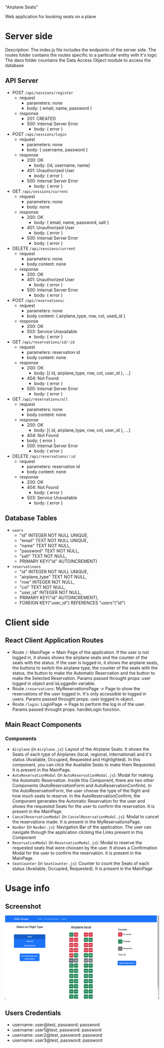 "Airplane Seats"

Web application for booking seats on a plane

# Server side

Description:
The index.js file includes the endpoints of the server side.
The routes folder contains the routes specific to a particular entity with it's logic
The daos folder countains the Data Access Object module to access the database

## API Server

- POST `/api/sessions/register`
  - request
    - parameters: none
    - body: { email, name, password }
  - response
    - 201: CREATED
    - 500: Internal Server Error
      - body: { error }
- POST `/api/sessions/login`
  - request
    - parameters: none
    - body: { username, password }
  - response
    - 200: OK
      - body: {id, username, name}
    - 401: Unauthorized User
      - body: { error }
    - 500: Internal Server Error
      - body: { error }
- GET `/api/sessions/current`
  - request
    - parameters: none
    - body: none
  - response
    - 200: OK
      - body: { email, name, password, salt }
    - 401: Unauthorized User
      - body: { error }
    - 500: Internal Server Error
      - body: { error }
- DELETE `/api/sessions/current`
  - request
    - parameters: none
    - body content: none
  - response
    - 200: OK
    - 401: Unauthorized User
      - body: { error }
    - 500: Internal Server Error
      - body: { error }
- POST `/api/reservations/`
  - request
    - parameters: none
    - body content: { airplane_type, row, col, used_id }
  - response
    - 200: OK
    - 503: Service Unavailable
      - body: { error }
- GET `/api/reservations/id/:id`
  - request
    - parameters: reservation id
    - body content: none
  - response
    - 200: OK
      - body: [{ id, airplane_type, row, col, user_id }, ...]
    - 404: Not Found
      - body: { error }
    - 500: Internal Server Error
      - body: { error }
- GET `/api/reservations/all`
  - request
    - parameters: none
    - body content: none
  - response
    - 200: OK
      - body: [{ id, airplane_type, row, col, user_id }, ...]
    - 404: Not Found
    - body: { error }
    - 500: Internal Server Error
      - body: { error }
- DELETE `/api/reservations/:id`
  - request
    - parameters: reservation id
    - body content: none
  - response
    - 200: OK
    - 404: Not Found
      - body: { error }
    - 503: Service Unavailable
      - body: { error }

## Database Tables

- `users`
  - "id" INTEGER NOT NULL UNIQUE,
  - "email" TEXT NOT NULL UNIQUE,
  - "name" TEXT NOT NULL,
  - "password" TEXT NOT NULL,
  - "salt" TEXT NOT NULL,
  - PRIMARY KEY("id" AUTOINCREMENT)
- `reservatinons`
  - "id" INTEGER NOT NULL UNIQUE,
  - "airplane_type" TEXT NOT NULL,
  - "row" INTEGER NOT NULL,
  - "col" TEXT NOT NULL,
  - "user_id" INTEGER NOT NULL,
  - PRIMARY KEY("id" AUTOINCREMENT),
  - FOREIGN KEY("user_id") REFERENCES "users"("id")

# Client side

## React Client Application Routes

- Route `/`: MainPage -> Main Page of the application. If the user is not logged in, it shows shows the airplane seats and the counter of the seats with the status. If the user is logged in, it shows the airplane seats, the buttons to switch the airplane type, the counter of the seats with the status, the button to make the Automatic Reservation and the button to make the Selected Reservation. Params passed throught props: user logged in object and isLoggedIn variable.
- Route `/reservations`: MyReservationsPage -> Page to show the reservations of the user logged in. It's only accessible to logged in users. Params passed throught props: user logged in object.
- Route `/login`: LoginPage -> Page to perform the log in of the user. Params passed throught props: handleLogin function.

## Main React Components

### Components

- `Airplane` (in `Airplane.js`): Layout of the Airplane Seats. It shows the Seats of each type of Airplanes (local, regional, international) and it's status (Available, Occupied, Requested and Highlighted). In this component, you can click the Available Seats to make them Requested. It is present in the MainPage.
- `AutoReservationModal` (in `AutoReservationModal.js`): Modal for making the Automatic Reservation. Inside this Component, there are two other Components (AutoReservationForm and AutoReservationConfirm). In the AutoReservationForm, the user choose the type of the flight and how much seats to reserve. In the AutoReservationConfirm, the Component generates the Automatic Reservation for the user and shows the requested Seats for the user to confirm the reservation. It is present in the MainPage.
- `CancelReservationModal` (in `CancelReservationModal.js`): Modal to cancel the reservations made. It is present in the MyReservationsPage.
- `NavBar` (in `NavBar.js`): Navigation Bar of the application. The user can navigate through the application clicking the Links present in this Component
- `ReservationModal` (in `ReservationModal.js`): Modal to reserve the requested seats that were choosen by the user. It shows a Confirmation Modal for the user to confirm the reservation. It is present in the MainPage.
- `SeatCounter` (in `SeatCounter.js`): Counter to count the Seats of each status (Available, Occupied, Requested). It is present in the MainPage

# Usage info

## Screenshot

![Screenshot](./img/screenshot.png)

## Users Credentials

- username: user@test, password: password
- username: user1@test, password: password
- username: user2@test, password: password
- username: user3@test, password: password
